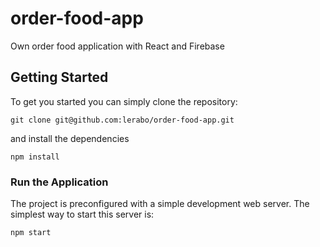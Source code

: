 # order-food-app
Own order food application with React and Firebase

## Getting Started

To get you started you can simply clone the repository:

```
git clone git@github.com:lerabo/order-food-app.git
```

and install the dependencies

```
npm install
```

### Run the Application

The project is preconfigured with a simple development web server. The simplest way to start this server is:
```
npm start
